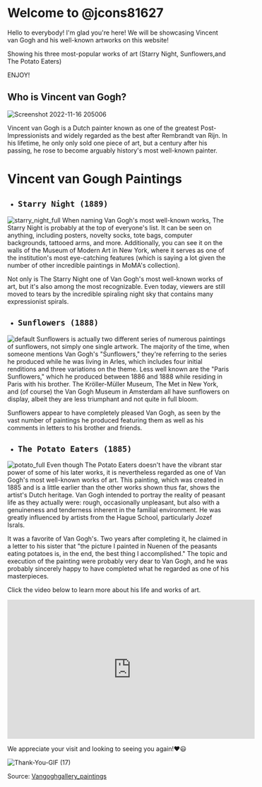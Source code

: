 # **Welcome to @jcons81627**
Hello to everybody! I'm glad you're here! We will be showcasing Vincent van Gogh and his well-known artworks on this website!

Showing his three most-popular works of art (Starry Night, Sunflowers,and The Potato Eaters)

ENJOY!
## **Who is Vincent van Gogh?**
![Screenshot 2022-11-16 205006](https://user-images.githubusercontent.com/118231404/202185066-fe3bc2f0-61a9-4c2d-8f05-77e2d35766ed.png)

Vincent van Gogh is a Dutch painter known as one of the greatest Post-Impressionists and widely regarded as the best after Rembrandt van Rijn. In his lifetime, he  only only sold one piece of art, but a century after his passing, he rose to become arguably history's most well-known painter.
# **Vincent van Gough Paintings**
- ## **`Starry Night (1889)`**
![starry_night_full](https://user-images.githubusercontent.com/118231404/202323249-58eea70f-9a49-44fd-9e2b-b5f223c3c8c8.jpg)
When naming Van Gogh's most well-known works, The Starry Night is probably at the top of everyone's list. It can be seen on anything, including posters, novelty socks, tote bags, computer backgrounds, tattooed arms, and more. Additionally, you can see it on the walls of the Museum of Modern Art in New York, where it serves as one of the institution's most eye-catching features (which is saying a lot given the number of other incredible paintings in MoMA's collection).

Not only is The Starry Night one of Van Gogh's most well-known works of art, but it's also among the most recognizable. Even today, viewers are still moved to tears by the incredible spiraling night sky that contains many expressionist spirals.
- ## **`Sunflowers (1888)`**
![default](https://user-images.githubusercontent.com/118231404/202906482-5e2d377e-4118-4904-9390-9cccd21fcb09.jpg)
Sunflowers is actually two different series of numerous paintings of sunflowers, not simply one single artwork. The majority of the time, when someone mentions Van Gogh's "Sunflowers," they're referring to the series he produced while he was living in Arles, which includes four initial renditions and three variations on the theme. Less well known are the "Paris Sunflowers," which he produced between 1886 and 1888 while residing in Paris with his brother. The Kröller-Müller Museum, The Met in New York, and (of course) the Van Gogh Museum in Amsterdam all have sunflowers on display, albeit they are less triumphant and not quite in full bloom.

Sunflowers appear to have completely pleased Van Gogh, as seen by the vast number of paintings he produced featuring them as well as his comments in letters to his brother and friends.
- ## **`The Potato Eaters (1885)`**
![potato_full](https://user-images.githubusercontent.com/118231404/202907701-ecc2fa06-9a5a-4126-94aa-3ca18b505890.jpg)
Even though The Potato Eaters doesn't have the vibrant star power of some of his later works, it is nevertheless regarded as one of Van Gogh's most well-known works of art. This painting, which was created in 1885 and is a little earlier than the other works shown thus far, shows the artist's Dutch heritage. Van Gogh intended to portray the reality of peasant life as they actually were: rough, occasionally unpleasant, but also with a genuineness and tenderness inherent in the familial environment. He was greatly influenced by artists from the Hague School, particularly Jozef Israls.

It was a favorite of Van Gogh's. Two years after completing it, he claimed in a letter to his sister that "the picture I painted in Nuenen of the peasants eating potatoes is, in the end, the best thing I accomplished." The topic and execution of the painting were probably very dear to Van Gogh, and he was probably sincerely happy to have completed what he regarded as one of his masterpieces.

Click the video below to learn more about his life and works of art.
<iframe width="560" height="315" src="https://www.youtube.com/embed/wk9L1N9bRRE" title="YouTube video player" frameborder="0" allow="accelerometer; autoplay; clipboard-write; encrypted-media; gyroscope; picture-in-picture" allowfullscreen></iframe>

We appreciate your visit and looking to seeing you again!❤️😃

![Thank-You-GIF (17)](https://user-images.githubusercontent.com/118231404/202911153-5ffd3d56-238a-415a-ac9a-92041eeb315a.gif)

Source:
[Vangoghgallery_paintings](https://www.vangoghgallery.com/painting/)
